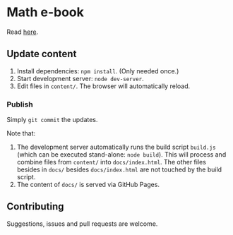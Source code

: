 # Math e-book

Read [here](http://math.viktorqvarfordt.com/).


## Update content

1. Install dependencies: `npm install`. (Only needed once.)
2. Start development server: `node dev-server`.
3. Edit files in `content/`. The browser will automatically reload.


### Publish

Simply `git commit` the updates.

Note that:

1. The development server automatically runs the build script `build.js` (which can be executed stand-alone: `node build`). This will process and combine files from `content/` into `docs/index.html`. The other files besides in `docs/` besides `docs/index.html` are not touched by the build script.
2. The content of `docs/` is served via GitHub Pages.


## Contributing

Suggestions, issues and pull requests are welcome.
